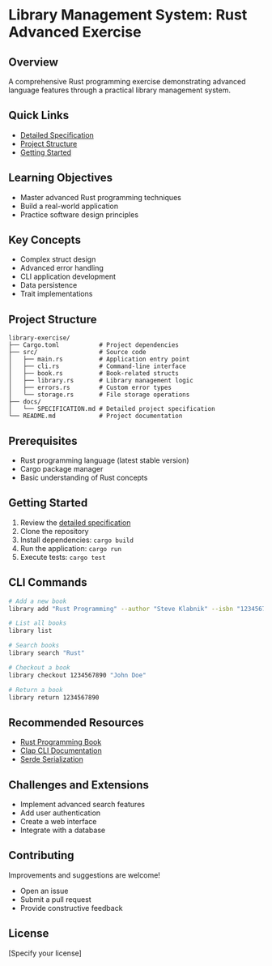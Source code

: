 # Library Management System: Rust Advanced Exercise

## Overview
A comprehensive Rust programming exercise demonstrating advanced language features through a practical library management system.

## Quick Links
- [Detailed Specification](docs/SPECIFICATION.md)
- [Project Structure](#project-structure)
- [Getting Started](#getting-started)

## Learning Objectives
- Master advanced Rust programming techniques
- Build a real-world application
- Practice software design principles

## Key Concepts
- Complex struct design
- Advanced error handling
- CLI application development
- Data persistence
- Trait implementations

## Project Structure
```
library-exercise/
├── Cargo.toml           # Project dependencies
├── src/                 # Source code
│   ├── main.rs          # Application entry point
│   ├── cli.rs           # Command-line interface
│   ├── book.rs          # Book-related structs
│   ├── library.rs       # Library management logic
│   ├── errors.rs        # Custom error types
│   └── storage.rs       # File storage operations
├── docs/
│   └── SPECIFICATION.md # Detailed project specification
└── README.md            # Project documentation
```

## Prerequisites
- Rust programming language (latest stable version)
- Cargo package manager
- Basic understanding of Rust concepts

## Getting Started
1. Review the [detailed specification](docs/SPECIFICATION.md)
2. Clone the repository
3. Install dependencies: `cargo build`
4. Run the application: `cargo run`
5. Execute tests: `cargo test`

## CLI Commands
```bash
# Add a new book
library add "Rust Programming" --author "Steve Klabnik" --isbn "1234567890" --year 2021

# List all books
library list

# Search books
library search "Rust"

# Checkout a book
library checkout 1234567890 "John Doe"

# Return a book
library return 1234567890
```

## Recommended Resources
- [Rust Programming Book](https://doc.rust-lang.org/book/)
- [Clap CLI Documentation](https://docs.rs/clap/)
- [Serde Serialization](https://serde.rs/)

## Challenges and Extensions
- Implement advanced search features
- Add user authentication
- Create a web interface
- Integrate with a database

## Contributing
Improvements and suggestions are welcome!
- Open an issue
- Submit a pull request
- Provide constructive feedback

## License
[Specify your license]
